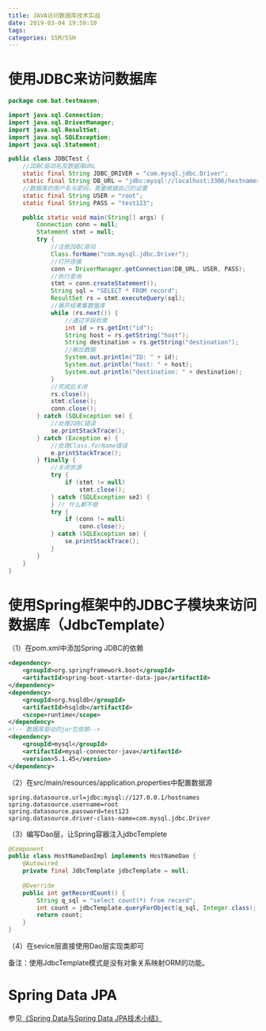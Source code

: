 ```yaml
---
title: JAVA访问数据库技术实战
date: 2019-03-04 19:59:10
tags:
categories: SSM/SSH
---
```


# 使用JDBC来访问数据库

```java
package com.bat.testmaven;

import java.sql.Connection;
import java.sql.DriverManager;
import java.sql.ResultSet;
import java.sql.SQLException;
import java.sql.Statement;

public class JDBCTest {
    //JDBC驱动名及数据库URL
    static final String JDBC_DRIVER = "com.mysql.jdbc.Driver";
    static final String DB_URL = "jdbc:mysql://localhost:3306/hostnames";
    //数据库的用户名与密码，需要根据自己的设置
    static final String USER = "root";
    static final String PASS = "test123";

    public static void main(String[] args) {
        Connection conn = null;
        Statement stmt = null;
        try {
            //注册JDBC驱动
            Class.forName("com.mysql.jdbc.Driver");
            //打开连接
            conn = DriverManager.getConnection(DB_URL, USER, PASS);
            //执行查询
            stmt = conn.createStatement();
            String sql = "SELECT * FROM record";
            ResultSet rs = stmt.executeQuery(sql);
            //展开结果集数据库
            while (rs.next()) {
                //通过字段检索
                int id = rs.getInt("id");
                String host = rs.getString("host");
                String destination = rs.getString("destination");
                //输出数据
                System.out.println("ID: " + id);
                System.out.println("host: " + host);
                System.out.println("destination: " + destination);
            }
            //完成后关闭
            rs.close();
            stmt.close();
            conn.close();
        } catch (SQLException se) {
            //处理JDBC错误
            se.printStackTrace();
        } catch (Exception e) {
            //处理Class.forName错误
            e.printStackTrace();
        } finally {
            //关闭资源
            try {
                if (stmt != null)
                    stmt.close();
            } catch (SQLException se2) {
            } // 什么都不做
            try {
                if (conn != null)
                    conn.close();
            } catch (SQLException se) {
                se.printStackTrace();
            }
        }
    }
}
```

# 使用Spring框架中的JDBC子模块来访问数据库（JdbcTemplate）

（1）在pom.xml中添加Spring JDBC的依赖

```xml
<dependency>
    <groupId>org.springframework.boot</groupId>
    <artifactId>spring-boot-starter-data-jpa</artifactId>
</dependency>
<dependency>
    <groupId>org.hsqldb</groupId>
    <artifactId>hsqldb</artifactId>
    <scope>runtime</scope>
</dependency>
<!-- 数据库驱动的jar包依赖-->
<dependency>
    <groupId>mysql</groupId>
    <artifactId>mysql-connector-java</artifactId>
    <version>5.1.45</version>
</dependency>
```

（2）在src/main/resources/application.properties中配置数据源

    spring.datasource.url=jdbc:mysql://127.0.0.1/hostnames
    spring.datasource.username=root
    spring.datasource.password=test123
    spring.datasource.driver-class-name=com.mysql.jdbc.Driver

（3）编写Dao层，让Spring容器注入jdbcTemplete

```java
@Component
public class HostNameDaoImpl implements HostNameDao {
    @Autowired
    private final JdbcTemplate jdbcTemplate = null;
    
    @Override
    public int getRecordCount() {
        String q_sql = "select count(*) from record";
        int count = jdbcTemplate.queryForObject(q_sql, Integer.class);
        return count;
    }
}
```

（4）在sevice层直接使用Dao层实现类即可

备注：使用JdbcTemplate模式是没有对象关系映射ORM的功能。

# Spring Data JPA

参见[《Spring Data与Spring Data JPA技术小结》](https://wangjianno1.github.io/2019/03/04/Spring-Data%E4%B8%8ESpring-Data-JPA%E6%8A%80%E6%9C%AF%E5%B0%8F%E7%BB%93/)
